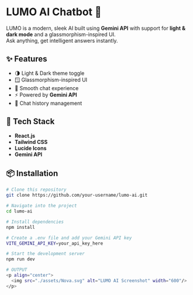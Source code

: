 # LUMO AI Chatbot 🤖

LUMO  is a modern, sleek AI built using **Gemini API** with support for **light & dark mode** and a glassmorphism-inspired UI.  
Ask anything, get intelligent answers instantly.

  
## ✨ Features 
- 🌗 Light & Dark theme toggle
- 🪟 Glassmorphism-inspired UI
- 💬 Smooth chat experience
- ⚡ Powered by **Gemini API**
- 📜 Chat history management

## 🚀 Tech Stack
- **React.js**
- **Tailwind CSS**
- **Lucide Icons**
- **Gemini API**




## 📦 Installation
```bash
# Clone this repository
git clone https://github.com/your-username/lumo-ai.git

# Navigate into the project
cd lumo-ai

# Install dependencies
npm install

# Create a .env file and add your Gemini API key
VITE_GEMINI_API_KEY=your_api_key_here

# Start the development server
npm run dev

# OUTPUT
<p align="center">
  <img src="./assets/Nova.svg" alt="LUMO AI Screenshot" width="600"/>
</p>



